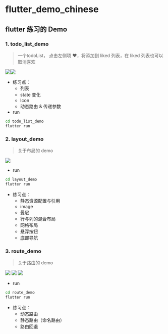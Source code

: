 # flutter_demo_chinese
## flutter 练习的 Demo
### 1. todo_list_demo
> 一个todoList， 点击左侧项 ❤️，将添加到 liked 列表，在 liked 列表也可以取消喜欢

![](http://wx4.sinaimg.cn/mw690/006965cFly1g0giglx2x5j307o0frmyc.jpg)![](http://wx1.sinaimg.cn/mw690/006965cFly1g0gigrvdwfj307u0frwfe.jpg)

- 练习点：
  - 列表
  - state 变化
  - Icon
  - 动态路由 & 传递参数
- run
```bash
cd todo_list_demo
flutter run
```
### 2. layout_demo
> 关于布局的 demo

![](http://wx2.sinaimg.cn/mw690/006965cFly1g0gednf0hij307m0frad9.jpg)

- run
```bash
cd layout_demo
flutter run
```
- 练习点：
  - 静态资源配置与引用
  - image
  - 叠层
  - 行与列的混合布局
  - 网格布局
  - 悬浮按钮
  - 底部导航
### 3. route_demo
> 关于路由的 demo

![](http://wx1.sinaimg.cn/mw690/006965cFly1g0k5mkv1e0j30650cmab1.jpg)
![](http://wx4.sinaimg.cn/mw690/006965cFly1g0k5mh111jj30660cm3z0.jpg)
![](http://wx2.sinaimg.cn/mw690/006965cFly1g0k5mcpjehj30640cmdga.jpg)

- run
```bash
cd route_demo
flutter run
```
- 练习点：
  - 动态路由
  - 静态路由（命名路由）
  - 路由回退